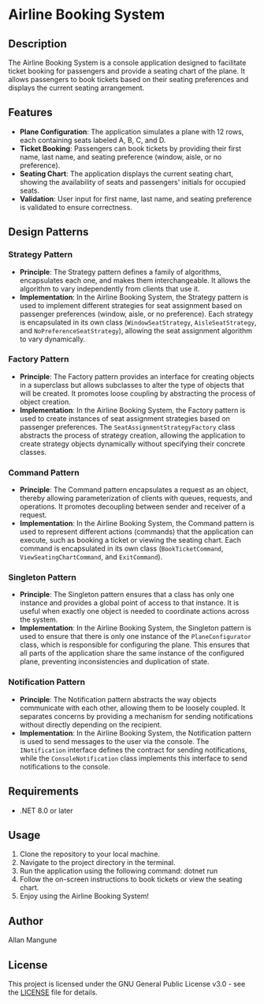 # Airline Booking System

## Description
The Airline Booking System is a console application designed to facilitate ticket booking for passengers and provide a seating chart of the plane. It allows passengers to book tickets based on their seating preferences and displays the current seating arrangement.

## Features
- **Plane Configuration**: The application simulates a plane with 12 rows, each containing seats labeled A, B, C, and D.
- **Ticket Booking**: Passengers can book tickets by providing their first name, last name, and seating preference (window, aisle, or no preference).
- **Seating Chart**: The application displays the current seating chart, showing the availability of seats and passengers' initials for occupied seats.
- **Validation**: User input for first name, last name, and seating preference is validated to ensure correctness.

## Design Patterns

### Strategy Pattern
- **Principle**: The Strategy pattern defines a family of algorithms, encapsulates each one, and makes them interchangeable. It allows the algorithm to vary independently from clients that use it.
- **Implementation**: In the Airline Booking System, the Strategy pattern is used to implement different strategies for seat assignment based on passenger preferences (window, aisle, or no preference). Each strategy is encapsulated in its own class (`WindowSeatStrategy`, `AisleSeatStrategy`, and `NoPreferenceSeatStrategy`), allowing the seat assignment algorithm to vary dynamically.

### Factory Pattern
- **Principle**: The Factory pattern provides an interface for creating objects in a superclass but allows subclasses to alter the type of objects that will be created. It promotes loose coupling by abstracting the process of object creation.
- **Implementation**: In the Airline Booking System, the Factory pattern is used to create instances of seat assignment strategies based on passenger preferences. The `SeatAssignmentStrategyFactory` class abstracts the process of strategy creation, allowing the application to create strategy objects dynamically without specifying their concrete classes.

### Command Pattern
- **Principle**: The Command pattern encapsulates a request as an object, thereby allowing parameterization of clients with queues, requests, and operations. It promotes decoupling between sender and receiver of a request.
- **Implementation**: In the Airline Booking System, the Command pattern is used to represent different actions (commands) that the application can execute, such as booking a ticket or viewing the seating chart. Each command is encapsulated in its own class (`BookTicketCommand`, `ViewSeatingChartCommand`, and `ExitCommand`).

### Singleton Pattern
- **Principle**: The Singleton pattern ensures that a class has only one instance and provides a global point of access to that instance. It is useful when exactly one object is needed to coordinate actions across the system.
- **Implementation**: In the Airline Booking System, the Singleton pattern is used to ensure that there is only one instance of the `PlaneConfigurator` class, which is responsible for configuring the plane. This ensures that all parts of the application share the same instance of the configured plane, preventing inconsistencies and duplication of state.

### Notification Pattern
- **Principle**: The Notification pattern abstracts the way objects communicate with each other, allowing them to be loosely coupled. It separates concerns by providing a mechanism for sending notifications without directly depending on the recipient.
- **Implementation**: In the Airline Booking System, the Notification pattern is used to send messages to the user via the console. The `INotification` interface defines the contract for sending notifications, while the `ConsoleNotification` class implements this interface to send notifications to the console.

## Requirements
- .NET 8.0 or later

## Usage
1. Clone the repository to your local machine.
2. Navigate to the project directory in the terminal.
3. Run the application using the following command:
dotnet run
4. Follow the on-screen instructions to book tickets or view the seating chart.
5. Enjoy using the Airline Booking System!

## Author
Allan Mangune

## License
This project is licensed under the GNU General Public License v3.0 - see the [LICENSE](LICENSE) file for details.
